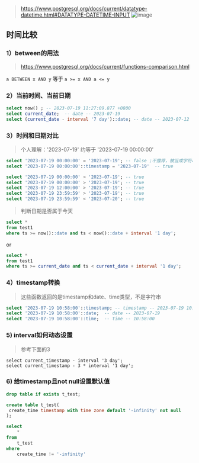 > https://www.postgresql.org/docs/current/datatype-datetime.html#DATATYPE-DATETIME-INPUT 
![image](https://github.com/GenweiWu/Blog/assets/16630659/2065c839-17b3-4c02-8cb7-9a402bee89b8)



## 时间比较

### 1）between的用法 

> https://www.postgresql.org/docs/current/functions-comparison.html

`a BETWEEN x AND y`
等于
`a >= x AND a <= y`

### 2）当前时间、当前日期

```sql
select now() ; -- 2023-07-19 11:27:09.877 +0800
select current_date;  -- date -- 2023-07-19
select (current_date - interval '7 day')::date; -- date -- 2023-07-12
```

### 3）时间和日期对比

> 个人理解：'2023-07-19' 约等于 '2023-07-19 00:00:00'
```sql
select '2023-07-19 00:00:00' = '2023-07-19'; -- false ;不推荐，被当成字符串了吧
select '2023-07-19 00:00:00'::timestamp = '2023-07-19'  -- true  

select '2023-07-19 00:00:00' > '2023-07-19'; -- true
select '2023-07-19 00:00:00' > '2023-07-19'; -- true
select '2023-07-19 12:00:00' > '2023-07-19'; -- true
select '2023-07-19 23:59:59' > '2023-07-19'; -- true
select '2023-07-19 23:59:59' < '2023-07-20'; -- true
```

> 判断日期是否属于今天
```sql
select *
from test1
where ts >= now()::date and ts < now()::date + interval '1 day';
```
or 
```sql
select *
from test1
where ts >= current_date and ts < current_date + interval '1 day';
```

### 4）timestamp转换

> 这些函数返回的是timestamp和date、time类型，不是字符串  
```sql
select '2023-07-19 10:58:00'::timestamp; -- timestamp -- 2023-07-19 10:58:00.000
select '2023-07-19 10:58:00'::date;  -- date -- 2023-07-19
select '2023-07-19 10:58:00'::time;  -- time -- 10:58:00
```

### 5) interval如何动态设置
> 参考下面的3  
```
select current_timestamp - interval '3 day';
select current_timestamp - 3 * interval '1 day';
```

### 6) 给timestamp且not null设置默认值
```sql
drop table if exists t_test;

create table t_test(
 create_time timestamp with time zone default '-infinity' not null
);

select
	*
from
	t_test
where
	create_time != '-infinity'
```


